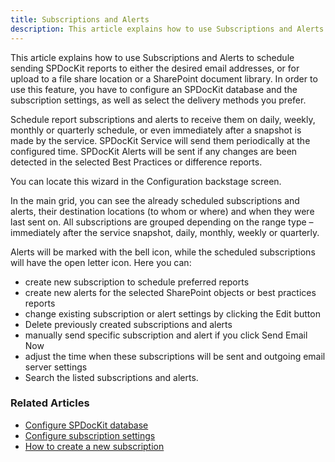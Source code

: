 ```yaml
---
title: Subscriptions and Alerts
description: This article explains how to use Subscriptions and Alerts to schedule sending SPDocKit reports to either the desired email addresses, or for upload to a file share location or a SharePoint document library.
---
```

This article explains how to use Subscriptions and Alerts to schedule sending SPDocKit reports to either the desired email addresses, or for upload to a file share location or a SharePoint document library. In order to use this feature, you have to configure an SPDocKit database and the subscription settings, as well as select the delivery methods you prefer.

Schedule report subscriptions and alerts to receive them on daily, weekly, monthly or quarterly schedule, or even immediately after a snapshot is made by the service. SPDocKit Service will send them periodically at the configured time. SPDocKit Alerts will be sent if any changes are been detected in the selected Best Practices or difference reports.

You can locate this wizard in the Configuration backstage screen.

In the main grid, you can see the already scheduled subscriptions and alerts, their destination locations (to whom or where) and when they were last sent on. All subscriptions are grouped depending on the range type – immediately after the service snapshot, daily, monthly, weekly or quarterly.

Alerts will be marked with the bell icon, while the scheduled subscriptions will have the open letter icon. Here you can:

* create new subscription to schedule preferred reports
* create new alerts for the selected SharePoint objects or best practices reports
* change existing subscription or alert settings by clicking the Edit button
* Delete previously created subscriptions and alerts
* manually send specific subscription and alert if you click Send Email Now
* adjust the time when these subscriptions will be sent and outgoing email server settings
* Search the listed subscriptions and alerts.

### Related Articles

* [Configure SPDocKit database](#)
* [Configure subscription settings](#)
* [How to create a new subscription](#)